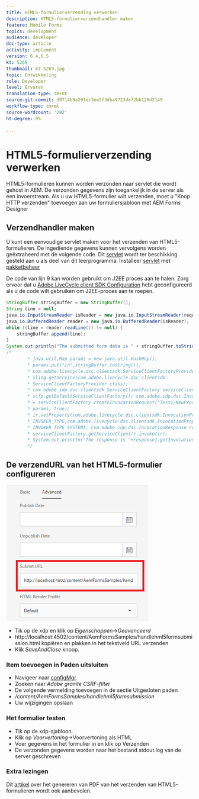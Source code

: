 ```yaml
---
title: HTML5-formulierverzending verwerken
description: HTML5-formulierverzendhandler maken
feature: Mobile Forms
topics: development
audience: developer
doc-type: article
activity: implement
version: 6.4,6.5
kt: 5269
thumbnail: kt-5269.jpg
topic: Ontwikkeling
role: Developer
level: Ervaren
translation-type: tm+mt
source-git-commit: d9714b9a291ec3ee5f3dba9723de72bb120d2149
workflow-type: tm+mt
source-wordcount: '282'
ht-degree: 0%

---
```



# HTML5-formulierverzending verwerken

HTML5-formulieren kunnen worden verzonden naar servlet die wordt gehost in AEM. De verzonden gegevens zijn toegankelijk in de server als een invoerstream. Als u uw HTML5-formulier wilt verzenden, moet u &quot;Knop HTTP verzenden&quot; toevoegen aan uw formuliersjabloon met AEM Forms Designer

## Verzendhandler maken

U kunt een eenvoudige servlet maken voor het verzenden van HTML5-formulieren. De ingediende gegevens kunnen vervolgens worden geëxtraheerd met de volgende code. Dit [servlet](assets/html5-submit-handler.zip) wordt ter beschikking gesteld aan u als deel van dit leerprogramma. Installeer [servlet](assets/html5-submit-handler.zip) met [pakketbeheer](http://localhost:4502/crx/packmgr/index.jsp)

De code van lijn 9 kan worden gebruikt om J2EE proces aan te halen. Zorg ervoor dat u [Adobe LiveCycle client SDK Configuration](https://helpx.adobe.com/aem-forms/6/submit-form-data-livecycle-process.html) hebt geconfigureerd als u de code wilt gebruiken om J2EE-proces aan te roepen.

```java
StringBuffer stringBuffer = new StringBuffer();
String line = null;
java.io.InputStreamReader isReader = new java.io.InputStreamReader(request.getInputStream(), "UTF-8");
java.io.BufferedReader reader = new java.io.BufferedReader(isReader);
while ((line = reader.readLine()) != null) {
    stringBuffer.append(line);
}
System.out.println("The submitted form data is " + stringBuffer.toString());
/*
        * java.util.Map params = new java.util.HashMap();
        * params.put("in",stringBuffer.toString());
        * com.adobe.livecycle.dsc.clientsdk.ServiceClientFactoryProvider scfp =
        * sling.getService(com.adobe.livecycle.dsc.clientsdk.
        * ServiceClientFactoryProvider.class);
        * com.adobe.idp.dsc.clientsdk.ServiceClientFactory serviceClientFactory =
        * scfp.getDefaultServiceClientFactory(); com.adobe.idp.dsc.InvocationRequest ir
        * = serviceClientFactory.createInvocationRequest("Test1/NewProcess1", "invoke",
        * params, true);
        * ir.setProperty(com.adobe.livecycle.dsc.clientsdk.InvocationProperties.
        * INVOKER_TYPE,com.adobe.livecycle.dsc.clientsdk.InvocationProperties.
        * INVOKER_TYPE_SYSTEM); com.adobe.idp.dsc.InvocationResponse response1 =
        * serviceClientFactory.getServiceClient().invoke(ir);
        * System.out.println("The response is "+response1.getInvocationId());
        */
```


## De verzendURL van het HTML5-formulier configureren

![submit-url](assets/submit-url.PNG)

* Tik op de xdp en klik op _Eigenschappen_->_Geavanceerd_
* http://localhost:4502/content/AemFormsSamples/handlehml5formsubmission.html kopiëren en plakken in het tekstveld URL verzenden
* Klik _SaveAndClose_ knoop.

### Item toevoegen in Paden uitsluiten

* Navigeer naar [configMgr](http://localhost:4502/system/console/configMgr).
* Zoeken naar _Adobe granite CSRF-filter_
* De volgende vermelding toevoegen in de sectie Uitgesloten paden
* _/content/AemFormsSamples/handlehml5formsubmission_
* Uw wijzigingen opslaan

### Het formulier testen

* Tik op de xdp-sjabloon.
* Klik op _Voorvertoning_->Voorvertoning als HTML
* Voer gegevens in het formulier in en klik op Verzenden
* De verzonden gegevens worden naar het bestand stdout.log van de server geschreven

### Extra lezingen

Dit [artikel](https://docs.adobe.com/content/help/en/experience-manager-learn/forms/document-services/generate-pdf-from-mobile-form-submission-article.html) over het genereren van PDF van het verzenden van HTML5-formulieren wordt ook aanbevolen.




